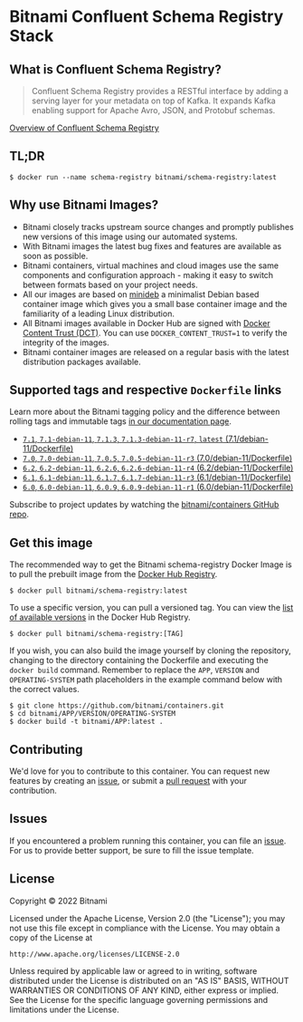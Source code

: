 # Bitnami Confluent Schema Registry Stack

## What is Confluent Schema Registry?

> Confluent Schema Registry provides a RESTful interface by adding a serving layer for your metadata on top of Kafka. It expands Kafka enabling support for Apache Avro, JSON, and Protobuf schemas.

[Overview of Confluent Schema Registry](https://www.confluent.io)



## TL;DR

```console
$ docker run --name schema-registry bitnami/schema-registry:latest
```

## Why use Bitnami Images?

* Bitnami closely tracks upstream source changes and promptly publishes new versions of this image using our automated systems.
* With Bitnami images the latest bug fixes and features are available as soon as possible.
* Bitnami containers, virtual machines and cloud images use the same components and configuration approach - making it easy to switch between formats based on your project needs.
* All our images are based on [minideb](https://github.com/bitnami/minideb) a minimalist Debian based container image which gives you a small base container image and the familiarity of a leading Linux distribution.
* All Bitnami images available in Docker Hub are signed with [Docker Content Trust (DCT)](https://docs.docker.com/engine/security/trust/content_trust/). You can use `DOCKER_CONTENT_TRUST=1` to verify the integrity of the images.
* Bitnami container images are released on a regular basis with the latest distribution packages available.

## Supported tags and respective `Dockerfile` links

Learn more about the Bitnami tagging policy and the difference between rolling tags and immutable tags [in our documentation page](https://docs.bitnami.com/tutorials/understand-rolling-tags-containers/).


* [`7.1`, `7.1-debian-11`, `7.1.3`, `7.1.3-debian-11-r7`, `latest` (7.1/debian-11/Dockerfile)](https://github.com/bitnami/containers/blob/main/bitnami/schema-registry/7.1/debian-11/Dockerfile)
* [`7.0`, `7.0-debian-11`, `7.0.5`, `7.0.5-debian-11-r3` (7.0/debian-11/Dockerfile)](https://github.com/bitnami/containers/blob/main/bitnami/schema-registry/7.0/debian-11/Dockerfile)
* [`6.2`, `6.2-debian-11`, `6.2.6`, `6.2.6-debian-11-r4` (6.2/debian-11/Dockerfile)](https://github.com/bitnami/containers/blob/main/bitnami/schema-registry/6.2/debian-11/Dockerfile)
* [`6.1`, `6.1-debian-11`, `6.1.7`, `6.1.7-debian-11-r3` (6.1/debian-11/Dockerfile)](https://github.com/bitnami/containers/blob/main/bitnami/schema-registry/6.1/debian-11/Dockerfile)
* [`6.0`, `6.0-debian-11`, `6.0.9`, `6.0.9-debian-11-r1` (6.0/debian-11/Dockerfile)](https://github.com/bitnami/containers/blob/main/bitnami/schema-registry/6.0/debian-11/Dockerfile)

Subscribe to project updates by watching the [bitnami/containers GitHub repo](https://github.com/bitnami/containers).

## Get this image

The recommended way to get the Bitnami schema-registry Docker Image is to pull the prebuilt image from the [Docker Hub Registry](https://hub.docker.com/r/bitnami/schema-registry).

```console
$ docker pull bitnami/schema-registry:latest
```

To use a specific version, you can pull a versioned tag. You can view the [list of available versions](https://hub.docker.com/r/bitnami/schema-registry/tags/) in the Docker Hub Registry.

```console
$ docker pull bitnami/schema-registry:[TAG]
```

If you wish, you can also build the image yourself by cloning the repository, changing to the directory containing the Dockerfile and executing the `docker build` command. Remember to replace the `APP`, `VERSION` and `OPERATING-SYSTEM` path placeholders in the example command below with the correct values.

```console
$ git clone https://github.com/bitnami/containers.git
$ cd bitnami/APP/VERSION/OPERATING-SYSTEM
$ docker build -t bitnami/APP:latest .
```

## Contributing

We'd love for you to contribute to this container. You can request new features by creating an [issue](https://github.com/bitnami/containers/issues), or submit a [pull request](https://github.com/bitnami/containers/pulls) with your contribution.

## Issues

If you encountered a problem running this container, you can file an [issue](https://github.com/bitnami/containers/issues/new/choose). For us to provide better support, be sure to fill the issue template.

## License

Copyright &copy; 2022 Bitnami

Licensed under the Apache License, Version 2.0 (the "License");
you may not use this file except in compliance with the License.
You may obtain a copy of the License at

    http://www.apache.org/licenses/LICENSE-2.0

Unless required by applicable law or agreed to in writing, software
distributed under the License is distributed on an "AS IS" BASIS,
WITHOUT WARRANTIES OR CONDITIONS OF ANY KIND, either express or implied.
See the License for the specific language governing permissions and
limitations under the License.
